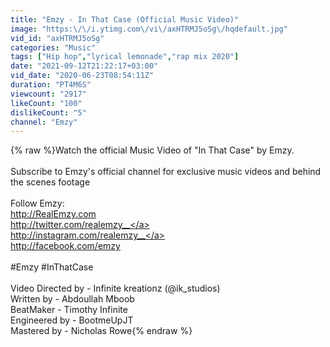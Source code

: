 ```yaml
---
title: "Emzy - In That Case (Official Music Video)"
image: "https:\/\/i.ytimg.com\/vi\/axHTRMJ5oSg\/hqdefault.jpg"
vid_id: "axHTRMJ5oSg"
categories: "Music"
tags: ["Hip hop","lyrical lemonade","rap mix 2020"]
date: "2021-09-12T21:22:17+03:00"
vid_date: "2020-06-23T08:54:11Z"
duration: "PT4M6S"
viewcount: "2917"
likeCount: "100"
dislikeCount: "5"
channel: "Emzy"
---
```

{% raw %}Watch the official Music Video of &quot;In That Case&quot; by Emzy.<br /><br />Subscribe to Emzy's official channel for exclusive music videos and behind the scenes footage<br /><br />Follow Emzy:<br /><a rel="nofollow" target="blank" href="http://RealEmzy.com">http://RealEmzy.com</a><br /><a rel="nofollow" target="blank" href="http://twitter.com/realemzy__">http://twitter.com/realemzy__</a><br /><a rel="nofollow" target="blank" href="http://instagram.com/realemzy__">http://instagram.com/realemzy__</a><br /><a rel="nofollow" target="blank" href="http://facebook.com/emzy">http://facebook.com/emzy</a><br /><br />#Emzy #InThatCase<br /><br />Video Directed by - Infinite kreationz (@ik_studios)<br />Written by - Abdoullah Mboob<br />BeatMaker - Timothy Infinite<br />Engineered by - BootmeUpJT<br />Mastered by - Nicholas Rowe{% endraw %}
